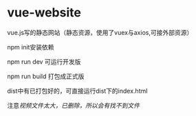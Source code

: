 # vue-website
vue.js写的静态网站（静态资源，使用了vuex与axios,可接外部资源）

npm init安装依赖

npm run dev 可运行开发版

npm run build 打包成正式版

dist中有已打包好的，可直接运行dist下的index.html

注意*视频文件太大，已删除，所以会有找不到文件*

